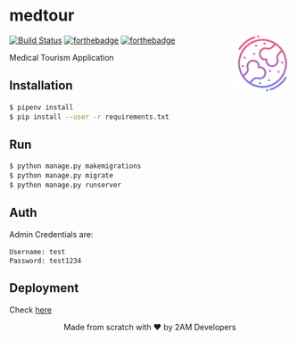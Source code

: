 # medtour

[<img src="medtour/static/icons/bone.png" align="right" width="100">](https://arcane-shore-58046.herokuapp.com)

[![Build Status](https://travis-ci.com/mohitkyadav/calldoc.svg?token=pLJkWav1wbnbGfoLfZtG&branch=master)](https://travis-ci.com/mohitkyadav/calldoc)
[![forthebadge](http://forthebadge.com/images/badges/built-with-love.svg)](http://forthebadge.com)
[![forthebadge](http://forthebadge.com/images/badges/makes-people-smile.svg)](http://forthebadge.com)

Medical Tourism Application

## Installation

```bash
$ pipenv install
$ pip install --user -r requirements.txt

```

## Run

```bash
$ python manage.py makemigrations
$ python manage.py migrate
$ python manage.py runserver
```

## Auth

Admin Credentials are:
```
Username: test
Password: test1234
```

## Deployment

Check [here](https://arcane-shore-58046.herokuapp.com)

<p align="center"> Made from scratch with ❤ by 2AM Developers </p>
